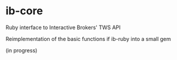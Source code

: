 # ib-core
Ruby interface to Interactive Brokers' TWS API 

Reimplementation of the basic functions if ib-ruby into a small gem

(in progress)
